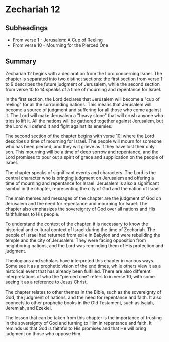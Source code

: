 # Zechariah 12

## Subheadings

* From verse 1 - Jerusalem: A Cup of Reeling
* From verse 10 - Mourning for the Pierced One

## Summary

Zechariah 12 begins with a declaration from the Lord concerning Israel. The chapter is separated into two distinct sections: the first section from verse 1 to 9 describes the future judgment of Jerusalem, while the second section from verse 10 to 14 speaks of a time of mourning and repentance for Israel.

In the first section, the Lord declares that Jerusalem will become a "cup of reeling" for all the surrounding nations. This means that Jerusalem will become a source of judgment and suffering for all those who come against it. The Lord will make Jerusalem a "heavy stone" that will crush anyone who tries to lift it. All the nations will be gathered together against Jerusalem, but the Lord will defend it and fight against its enemies.

The second section of the chapter begins with verse 10, where the Lord describes a time of mourning for Israel. The people will mourn for someone who has been pierced, and they will grieve as if they have lost their only son. This mourning will be a time of deep sorrow and repentance, and the Lord promises to pour out a spirit of grace and supplication on the people of Israel.

The chapter speaks of significant events and characters. The Lord is the central character who is bringing judgment on Jerusalem and offering a time of mourning and repentance for Israel. Jerusalem is also a significant symbol in the chapter, representing the city of God and the nation of Israel.

The main themes and messages of the chapter are the judgment of God on Jerusalem and the need for repentance and mourning for Israel. The chapter also emphasizes the sovereignty of God over all nations and His faithfulness to His people.

To understand the context of the chapter, it is necessary to know the historical and cultural context of Israel during the time of Zechariah. The people of Israel had returned from exile in Babylon and were rebuilding the temple and the city of Jerusalem. They were facing opposition from neighboring nations, and the Lord was reminding them of His protection and judgment.

Theologians and scholars have interpreted this chapter in various ways. Some see it as a prophetic vision of the end times, while others view it as a historical event that has already been fulfilled. There are also different interpretations of who the "pierced one" refers to in verse 10, with some seeing it as a reference to Jesus Christ.

The chapter relates to other themes in the Bible, such as the sovereignty of God, the judgment of nations, and the need for repentance and faith. It also connects to other prophetic books in the Old Testament, such as Isaiah, Jeremiah, and Ezekiel.

The lesson that can be taken from this chapter is the importance of trusting in the sovereignty of God and turning to Him in repentance and faith. It reminds us that God is faithful to His promises and that He will bring judgment on those who oppose Him.